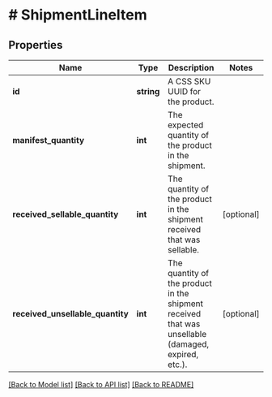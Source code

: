 # # ShipmentLineItem

## Properties

Name | Type | Description | Notes
------------ | ------------- | ------------- | -------------
**id** | **string** | A CSS SKU UUID for the product. |
**manifest_quantity** | **int** | The expected quantity of the product in the shipment. |
**received_sellable_quantity** | **int** | The quantity of the product in the shipment received that was sellable. | [optional]
**received_unsellable_quantity** | **int** | The quantity of the product in the shipment received that was unsellable (damaged, expired, etc.). | [optional]

[[Back to Model list]](../../README.md#models) [[Back to API list]](../../README.md#endpoints) [[Back to README]](../../README.md)
